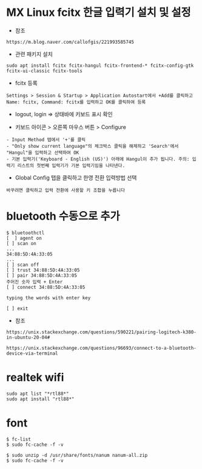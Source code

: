 
# MX Linux fcitx 한글 입력기 설치 및 설정

- 참조
```
https://m.blog.naver.com/callofgis/221993585745
```

- 관련 패키지 설치
``` 
sudo apt install fcitx fcitx-hangul fcitx-frontend-* fcitx-config-gtk fcitx-ui-classic fcitx-tools
```

- fcitx 등록
```
Settings > Session & Startup > Application Autostart에서 +Add를 클릭하고 Name: fcitx, Command: fcitx를 입력하고 OK를 클릭하여 등록
```
  
- logout, login => 상태바에 키보드 표시 확인

- 키보드 아이콘 > 오른쪽 마우스 버튼 > Configure
```
- Input Method 탭에서 '+'를 클릭
- "Only show current language"의 체크박스 클릭을 해제하고 'Search'에서 "Hangul"을 입력하고 선택하여 OK
- 기본 입력기('Keyboard - English (US)') 아래에 Hangul이 추가 됩니다. 주의: 입력기 리스트의 첫번째 입력기가 기본 입력기임을 나타낸다.
```

- Global Config 탭을 클릭하고 한영 전환 입력방법 선택
```
바꾸려면 클릭하고 입력 전환에 사용할 키 조합을 누릅니다
```

# bluetooth 수동으로 추가
```
$ bluetoothctl
[  ] agent on
[ ] scan on 
...
34:88:5D:4A:33:05
...
[ ] scan off
[ ] trust 34:88:5D:4A:33:05
[ ] pair 34:88:5D:4A:33:05
주어진 숫자 입력 + Enter
[ ] connect 34:88:5D:4A:33:05

typing the words with enter key 

[ ] exit
```

- 참조
```
https://unix.stackexchange.com/questions/590221/pairing-logitech-k380-in-ubuntu-20-04#

https://unix.stackexchange.com/questions/96693/connect-to-a-bluetooth-device-via-terminal
```

# realtek wifi
```
sudo apt list "*rtl88*"
sudo apt install "rtl88*"
```

# font
```
$ fc-list
$ sudo fc-cache -f -v

$ sudo unzip -d /usr/share/fonts/nanum nanum-all.zip
$ sudo fc-cache -f -v
```
